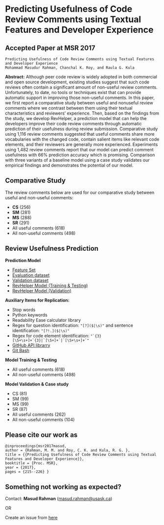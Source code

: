 # Predicting Usefulness of Code Review Comments using Textual Features and Developer Experience

Accepted Paper at MSR 2017
-------------------------------------------
```
Predicting Usefulness of Code Review Comments using Textual Features and Developer Experience
Mohammad Masudur Rahman, Chanchal K. Roy, and Raula G. Kula
```


**Abstract:**  Although peer code review is widely adopted in both commercial and open source development, existing studies suggest that such code reviews often contain a significant amount of non-useful review comments. Unfortunately, to date, no tools or techniques exist that can provide automatic support in improving those non-useful comments. In this paper, we first report a comparative study between useful and nonuseful review comments where we contrast between them using their textual characteristics and reviewers’ experience. Then, based on the findings from the study, we develop RevHelper, a prediction model that can help the developers improve their code review comments through automatic prediction of their usefulness during review submission. Comparative study using 1,116 review comments suggested that useful comments share more vocabularies with the changed code, contain salient items like relevant code elements, and their reviewers are generally more experienced. Experiments using 1,482 review comments report that our model can predict comment usefulness with 66% prediction accuracy which is promising. Comparison with three variants of a baseline model using a case study validates our empirical findings and demonstrates the potential of our model.

Comparative Study
-----------------------------------
The review comments below are used for our comparative study between useful and non-useful comments:
-   **CS** (256)
-   **SM** (281)
-   **MS** (288)
-   **SR** (291)
-   All useful comments (618)
-   All non-useful comments (498)

Review Usefulness Prediction
-----------------------------------  
**Prediction Model**
-   [Feature Set](https://drive.google.com/open?id=0B9GerXe2gpyFYldQZW1YcW13SUk)
-   [Evaluation dataset](https://drive.google.com/open?id=0B9GerXe2gpyFZ1g1b1dfQ0szT00)
-   [Validation dataset](https://drive.google.com/open?id=0B9GerXe2gpyFWVpYSVRYazRZNmc)
-   [RevHelper Model (Training & Testing)](https://drive.google.com/open?id=0B9GerXe2gpyFejdUeE1zUG80RTg)
-   [RevHelper Model (Validation)](https://drive.google.com/open?id=0B9GerXe2gpyFeURVN04wZ1h2dGc)

**Auxiliary Items for Replication:**
-   Stop words
-   Python keywords
-   Readability Ease calculator library
-   Regex for question identification:  `"[?]($|\s)"`  and sentence identification:  `"[?!.]($|\s)"`
-   Regex for code element identification:  ``"`{3}[\S+\s+]+`{3}|`[\S+]+`|`[\S+\s+]+`"``
-   [GitHub API librarry](http://github-api.kohsuke.org/)
-   [Git Bash](https://git-scm.com/)


**Model Training & Testing**
-   All useful comments (618)
-   All non-useful comments (498)
  
**Model Validation & Case study**
-   CS (81)
-   SM (99)
-   MS (99)
-   SR (87)
-   All useful comments (262)
-   All non-useful comments (104)

## Please cite our work as
```
@inproceedings{msr2017masud, 
author = {Rahman, M. M. and Roy, C. K. and Kula, R. G. }, 
title = {{Predicting Usefulness of Code Review Comments using Textual Features and Developer Experience}}, 
booktitle = {Proc. MSR}, 
year = {2017}, 
pages = {215--226} }
```
## Something not working as expected?

Contact:  **Masud Rahman**  ([masud.rahman@usask.ca](mailto:masud.rahman@usask.ca))

OR

Create an issue from  [here](https://github.com/masud-technope/RevHelper-Replication-Package-MSR2017/issues/new)

